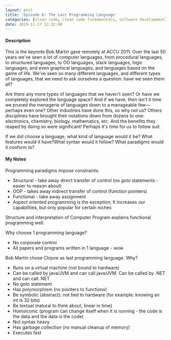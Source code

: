 ```yaml
---
layout: post
title: 'Episode 0: The Last Programming Language'
categories: [clean code, clean code fundamentals, software development]
date: 2019-11-17 13:32:00
---
```


#### Description

This is the keynote Bob Martin gave remotely at ACCU 2011.
Over the last 50 years we've seen a lot of computer languages, from procedural languages, to structured languages, to OO languages, stack languages, logic languages, and even graphical languages, and languages based on the game of life. We've seen so many different languages, and different types of languages, that we need to ask ourselves a question: have we seen them all?

Are there any more types of languages that we haven't seen? Or have we completely explored the language space? And if we have, then isn't it time we pruned the menagerie of languages down to a manageable few—perhaps even one?
Other industries have done this, so why not us? Others disciplines have brought their notations down from dozens to one: electronics, chemistry, biology, mathematics, etc. And the benefits they reaped by doing so were significant! Perhaps it's time for us to follow suit.

If we did choose a language, what kind of language would it be? What features would it have?What syntax would it follow? What paradigms would it conform to?

<!--more-->

#### My Notes

Programming paradigms impose constraints.

- Structural - take away direct transfer of control (no goto statements - easier to reason about)
- OOP - takes away indirect transfer of control (function pointers)
- Functional - take away assignment
- Aspect oriented programming is the exception; It increases our capabilities, but only popular for certain niches

Structure and interpretation of Computer Program explains functional programming well.

Why choose 1 programming language?

- No corporate control
- All papers and programs written in 1 language - wow

Bob Martin chose Clojure as last programming language.
Why?

- Runs on a virtual machine (not bound to hardware)
- Can be called by java/JVM and can call java/JVM. Can be called by .NET and can call .NET
- No goto statement
- Has polymorphism (no pointers to functions)
- Be symbolic (abstract): not tied to hardware (for example: knowing an int is 32 bits)
- Be textual (natural to think about, linear in time)
- Homoiconic (program can change itself when it is running - the code is the data and the data is the code)
- Not syntax heavy
- Has garbage collection (no manual cleanup of memory)
- Executes fast
